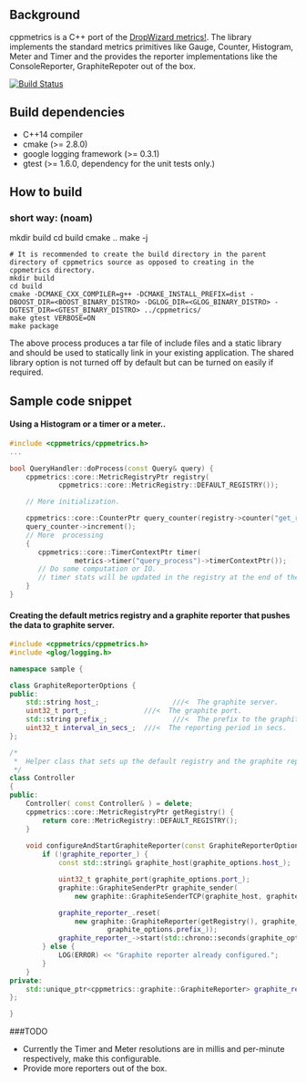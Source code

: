 ## Background

cppmetrics is a C++ port of the [DropWizard metrics!](https://dropwizard.github.io/metrics/3.1.0/).
The library implements the standard metrics primitives like Gauge, Counter, Histogram, Meter and Timer and the provides the reporter
implementations like the ConsoleReporter, GraphiteRepoter out of the box.

[![Build Status](https://travis-ci.org/bkryza/cppmetrics.png)](https://travis-ci.org/bkryza/cppmetrics)

## Build dependencies
- C++14 compiler
- cmake (>= 2.8.0)
- google logging framework (>= 0.3.1)
- gtest (>= 1.6.0, dependency for the unit tests only.)

## How to build

### short way: (noam)
mkdir build
cd build
cmake ..
make -j



```
# It is recommended to create the build directory in the parent directory of cppmetrics source as opposed to creating in the cppmetrics directory.
mkdir build
cd build
cmake -DCMAKE_CXX_COMPILER=g++ -DCMAKE_INSTALL_PREFIX=dist -DBOOST_DIR=<BOOST_BINARY_DISTRO> -DGLOG_DIR=<GLOG_BINARY_DISTRO> -DGTEST_DIR=<GTEST_BINARY_DISTRO> ../cppmetrics/
make gtest VERBOSE=ON
make package
```

The above process produces a tar file of include files and a static library and should be used to statically link in your existing application. The shared library option is
not turned off by default but can be turned on easily if required.

## Sample code snippet

#### Using a Histogram or a timer or a meter..
``` cpp
#include <cppmetrics/cppmetrics.h>
...

bool QueryHandler::doProcess(const Query& query) {
    cppmetrics::core::MetricRegistryPtr registry(
            cppmetrics::core::MetricRegistry::DEFAULT_REGISTRY());

    // More initialization.

    cppmetrics::core::CounterPtr query_counter(registry->counter("get_requests"));
    query_counter->increment();
    // More  processing
    {
       cppmetrics::core::TimerContextPtr timer(
                metrics->timer("query_process")->timerContextPtr());
       // Do some computation or IO.
       // timer stats will be updated in the registry at the end of the scope.                
    }
}
```

#### Creating the default metrics registry and a graphite reporter that pushes the data to graphite server.

```cpp
#include <cppmetrics/cppmetrics.h>
#include <glog/logging.h>

namespace sample {

class GraphiteReporterOptions {
public:
    std::string host_;                  ///<  The graphite server.
    uint32_t port_;              ///<  The graphite port.
    std::string prefix_;                ///<  The prefix to the graphite.
    uint32_t interval_in_secs_;  ///<  The reporting period in secs.
};

/*
 *  Helper class that sets up the default registry and the graphite reporter.
 */
class Controller
{
public:
    Controller( const Controller& ) = delete;
    cppmetrics::core::MetricRegistryPtr getRegistry() {
        return core::MetricRegistry::DEFAULT_REGISTRY();
    }
    
    void configureAndStartGraphiteReporter(const GraphiteReporterOptions& graphite_options) {
        if (!graphite_reporter_) {
            const std::string& graphite_host(graphite_options.host_);

            uint32_t graphite_port(graphite_options.port_);
            graphite::GraphiteSenderPtr graphite_sender(
                new graphite::GraphiteSenderTCP(graphite_host, graphite_port));

            graphite_reporter_.reset(
                new graphite::GraphiteReporter(getRegistry(), graphite_sender,
                        graphite_options.prefix_));
            graphite_reporter_->start(std::chrono::seconds(graphite_options.interval_in_secs_));
        } else {
            LOG(ERROR) << "Graphite reporter already configured.";
        }
    }
private:
    std::unique_ptr<cppmetrics::graphite::GraphiteReporter> graphite_reporter_;
};

}
```

###TODO
- Currently the Timer and Meter resolutions are in millis and per-minute respectively, make this configurable.
- Provide more reporters out of the box.


